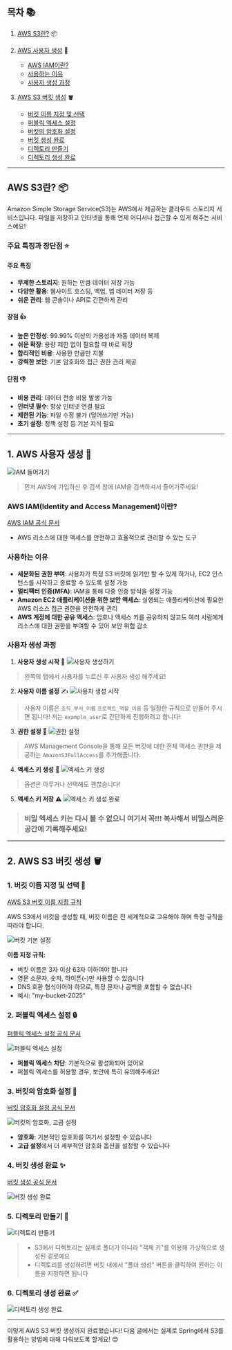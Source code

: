 ## 목차 📚
1. [AWS S3란?](#aws-s3란-) 📦

2. [AWS 사용자 생성](#1-aws-사용자-생성-) 👤
   - [AWS IAM이란?](#aws-iamidentity-and-access-management이란)
   - [사용하는 이유](#사용하는-이유)
   - [사용자 생성 과정](#사용자-생성-과정)
3. [AWS S3 버킷 생성](#2-aws-s3-버킷-생성-) 🪣
   - [버킷 이름 지정 및 선택](#1-버킷-이름-지정-및-선택-)
   - [퍼블릭 엑세스 설정](#2-퍼블릭-엑세스-설정-)
   - [버킷의 암호화 설정](#3-버킷의-암호화-설정-)
   - [버킷 생성 완료](#4-버킷-생성-완료-)
   - [디렉토리 만들기](#5-디렉토리-만들기-)
   - [디렉토리 생성 완료](#6-디렉토리-생성-완료-)

---

## AWS S3란? 📦

Amazon Simple Storage Service(S3)는 AWS에서 제공하는 클라우드 스토리지 서비스입니다. 파일을 저장하고 인터넷을 통해 언제 어디서나 접근할 수 있게 해주는 서비스예요!

### 주요 특징과 장단점 ⭐️

#### 주요 특징
- **무제한 스토리지**: 원하는 만큼 데이터 저장 가능
- **다양한 활용**: 웹사이트 호스팅, 백업, 앱 데이터 저장 등
- **쉬운 관리**: 웹 콘솔이나 API로 간편하게 관리

#### 장점 👍
- **높은 안정성**: 99.99% 이상의 가용성과 자동 데이터 복제
- **쉬운 확장**: 용량 제한 없이 필요할 때 바로 확장
- **합리적인 비용**: 사용한 만큼만 지불
- **강력한 보안**: 기본 암호화와 접근 권한 관리 제공

#### 단점 👎
- **비용 관리**: 데이터 전송 비용 발생 가능
- **인터넷 필수**: 항상 인터넷 연결 필요
- **제한된 기능**: 파일 수정 불가 (덮어쓰기만 가능)
- **초기 설정**: 정책 설정 등 기본 지식 필요

---
## 1. AWS 사용자 생성 👤

![IAM 들어가기](https://velog.velcdn.com/images/hinolog/post/b8f0d18f-521f-47bc-80b9-3335ae8b6550/image.png)

> 먼저 AWS에 가입하신 후 검색 창에 IAM을 검색하셔서 들어가주세요!

### AWS IAM(Identity and Access Management)이란?
[AWS IAM 공식 문서](https://docs.aws.amazon.com/ko_kr/IAM/latest/UserGuide/introduction.html)
- AWS 리소스에 대한 액세스를 안전하고 효율적으로 관리할 수 있는 도구

### 사용하는 이유
- **세분화된 권한 부여**: 사용자가 특정 S3 버킷에 읽기만 할 수 있게 하거나, EC2 인스턴스를 시작하고 종료할 수 있도록 설정 가능
- **멀티팩터 인증(MFA)**: IAM을 통해 다중 인증 방식을 설정 가능
- **Amazon EC2 애플리케이션을 위한 보안 액세스**: 실행되는 애플리케이션에 필요한 AWS 리소스 접근 권한을 안전하게 관리
- **AWS 계정에 대한 공유 액세스**: 암호나 액세스 키를 공유하지 않고도 여러 사람에게 리소스에 대한 권한을 부여할 수 있어 보안 위험 감소

### 사용자 생성 과정

1. **사용자 생성 시작** 🚀
![사용자 생성하기](https://velog.velcdn.com/images/hinolog/post/7037dc03-5e29-4b3c-b664-aa94a4fbb8be/image.png)
> 왼쪽의 탭에서 사용자를 누르신 후 사용자 생성 해주세요!

2. **사용자 이름 설정** ✍️
![사용자 생성 시작](https://velog.velcdn.com/images/hinolog/post/c426d170-6357-4134-a4f0-fcff4e2e88af/image.png)
> 사용자 이름은 `조직_부서_이름` `프로젝트_역할_이름` 등 일정한 규칙으로 만들어 주시면 됩니다! 저는 `example_user`로 간단하게 진행하려고 합니다!

3. **권한 설정** 🔑
![권한 설정](https://velog.velcdn.com/images/hinolog/post/2195efa2-c979-4a1f-a6e4-34cbe3c6c5e2/image.png)
> AWS Management Console을 통해 모든 버킷에 대한 전체 액세스 권한을 제공하는 `AmazonS3FullAccess`를 추가해줍니다.

4. **액세스 키 생성** 🔐
![엑세스 키 생성](https://velog.velcdn.com/images/hinolog/post/d90499da-94d7-495b-9e0a-9c6c05b682c2/image.png)
> 옵션은 아무거나 선택해도 괜찮습니다!

5. **액세스 키 저장** ⚠️
![엑세스 키 생성 완료](https://velog.velcdn.com/images/hinolog/post/65e5618a-3337-4a5b-95c1-41e24fe49a98/image.png)
> ### 비밀 엑세스 키는 다시 볼 수 없으니 여기서 꼭!!! 복사해서 비밀스러운 공간에 기록해주세요!

---

## 2. AWS S3 버킷 생성 🪣

### 1. 버킷 이름 지정 및 선택 📝
[AWS S3 버킷 이름 지정 규칙](https://docs.aws.amazon.com/ko_kr/AmazonS3/latest/userguide/bucketnamingrules.html)

AWS S3에서 버킷을 생성할 때, 버킷 이름은 전 세계적으로 고유해야 하며 특정 규칙을 따라야 합니다.

![버킷 기본 설정](https://velog.velcdn.com/images/hinolog/post/a1ace299-f5dd-4591-b355-436fa516957f/image.png)

**이름 지정 규칙:**
- 버킷 이름은 3자 이상 63자 이하여야 합니다
- 영문 소문자, 숫자, 하이픈(-)만 사용할 수 있습니다
- DNS 호환 형식이어야 하므로, 특정 문자나 공백을 포함할 수 없습니다
- 예시: "my-bucket-2025"

### 2. 퍼블릭 엑세스 설정 🔒
[퍼블릭 엑세스 설정 공식 문서](https://docs.aws.amazon.com/ko_kr/AmazonS3/latest/userguide/access-control-block-public-access.html)

![퍼블릭 엑세스 설정](https://velog.velcdn.com/images/hinolog/post/66b94ee6-7520-4315-b2d9-a5a96705c491/image.png)

- **퍼블릭 엑세스 차단**: 기본적으로 활성화되어 있어요
- 퍼블릭 엑세스를 허용할 경우, 보안에 특히 유의해주세요!

### 3. 버킷의 암호화 설정 🔐
[버킷 암호화 설정 공식 문서](https://docs.aws.amazon.com/ko_kr/AmazonS3/latest/userguide/default-bucket-encryption.html)

![버킷의 암호화, 고급 설정](https://velog.velcdn.com/images/hinolog/post/17096ebc-08d3-465c-8a41-cc401cf94d74/image.png)

- **암호화**: 기본적인 암호화를 여기서 설정할 수 있습니다
- **고급 설정**에서 더 세부적인 암호화 옵션을 설정할 수 있습니다

### 4. 버킷 생성 완료 ✨
[버킷 생성 공식 문서](https://docs.aws.amazon.com/ko_kr/AmazonS3/latest/userguide/creating-bucket.html)

![버킷 생성 완료](https://velog.velcdn.com/images/hinolog/post/f2c843e9-b6f3-4e14-96ca-dc26fdd4664b/image.png)

### 5. 디렉토리 만들기 📂
![디렉토리 만들기](https://velog.velcdn.com/images/hinolog/post/daa7e09a-3854-4a52-a420-75a623ac3648/image.png)

> - S3에서 디렉토리는 실제로 폴더가 아니라 "객체 키"를 이용해 가상적으로 생성된 경로예요
> - 디렉토리를 생성하려면 버킷 내에서 "폴더 생성" 버튼을 클릭하여 원하는 이름을 지정하면 됩니다

### 6. 디렉토리 생성 완료 ✅
![디렉토리 생성 완료](https://velog.velcdn.com/images/hinolog/post/e2c0d4ac-ed47-4d81-95a0-e882fce7044b/image.png)

---

이렇게 AWS S3 버킷 생성까지 완료했습니다! 다음 글에서는 실제로 Spring에서 S3를 활용하는 방법에 대해 다뤄보도록 할게요! 😊